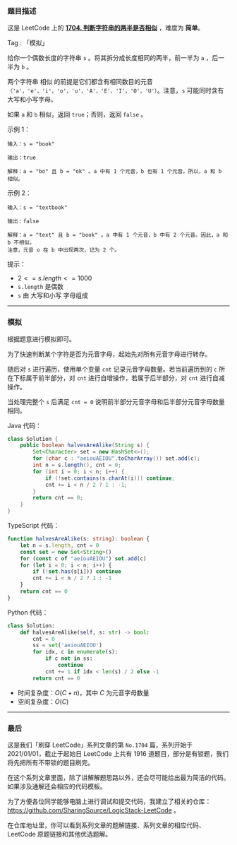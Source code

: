 ### 题目描述

这是 LeetCode 上的 **[1704. 判断字符串的两半是否相似](https://leetcode.cn/problems/determine-if-string-halves-are-alike/solution/by-ac_oier-u26p/)** ，难度为 **简单**。

Tag : 「模拟」



给你一个偶数长度的字符串 `s` 。将其拆分成长度相同的两半，前一半为 `a` ，后一半为 `b` 。

两个字符串 相似 的前提是它们都含有相同数目的元音`（'a'，'e'，'i'，'o'，'u'，'A'，'E'，'I'，'O'，'U'）`。注意，`s` 可能同时含有大写和小写字母。

如果 `a` 和 `b` 相似，返回 `true`；否则，返回 `false` 。

示例 1：
```
输入：s = "book"

输出：true

解释：a = "bo" 且 b = "ok" 。a 中有 1 个元音，b 也有 1 个元音。所以，a 和 b 相似。
```
示例 2：
```
输入：s = "textbook"

输出：false

解释：a = "text" 且 b = "book" 。a 中有 1 个元音，b 中有 2 个元音。因此，a 和 b 不相似。
注意，元音 o 在 b 中出现两次，记为 2 个。
```

提示：
* $2 <= s.length <= 1000$
* `s.length` 是偶数
* `s` 由 大写和小写 字母组成

---

### 模拟

根据题意进行模拟即可。

为了快速判断某个字符是否为元音字母，起始先对所有元音字母进行转存。

随后对 `s` 进行遍历，使用单个变量 `cnt` 记录元音字母数量。若当前遍历到的 `c` 所在下标属于前半部分，对 `cnt` 进行自增操作，若属于后半部分，对 `cnt` 进行自减操作。

当处理完整个 `s` 后满足 `cnt = 0` 说明前半部分元音字母和后半部分元音字母数量相同。

Java 代码：
```Java
class Solution {
    public boolean halvesAreAlike(String s) {
        Set<Character> set = new HashSet<>();
        for (char c : "aeiouAEIOU".toCharArray()) set.add(c);
        int n = s.length(), cnt = 0;
        for (int i = 0; i < n; i++) {
            if (!set.contains(s.charAt(i))) continue;
            cnt += i < n / 2 ? 1 : -1;
        }
        return cnt == 0;
    }
}
```
TypeScript 代码：
```TypeScript
function halvesAreAlike(s: string): boolean {
    let n = s.length, cnt = 0
    const set = new Set<String>()
    for (const c of "aeiouAEIOU") set.add(c)
    for (let i = 0; i < n; i++) {
        if (!set.has(s[i])) continue
        cnt += i < n / 2 ? 1 : -1
    }
    return cnt == 0
}
```
Python 代码：
```Python
class Solution:
    def halvesAreAlike(self, s: str) -> bool:
        cnt = 0
        ss = set('aeiouAEIOU')
        for idx, c in enumerate(s):
            if c not in ss:
                continue
            cnt += 1 if idx < len(s) / 2 else -1
        return cnt == 0
```
* 时间复杂度：$O(C + n)$，其中 $C$ 为元音字母数量
* 空间复杂度：$O(C)$

---

### 最后

这是我们「刷穿 LeetCode」系列文章的第 `No.1704` 篇，系列开始于 2021/01/01，截止于起始日 LeetCode 上共有 1916 道题目，部分是有锁题，我们将先把所有不带锁的题目刷完。

在这个系列文章里面，除了讲解解题思路以外，还会尽可能给出最为简洁的代码。如果涉及通解还会相应的代码模板。

为了方便各位同学能够电脑上进行调试和提交代码，我建立了相关的仓库：https://github.com/SharingSource/LogicStack-LeetCode 。

在仓库地址里，你可以看到系列文章的题解链接、系列文章的相应代码、LeetCode 原题链接和其他优选题解。

